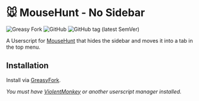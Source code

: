 # 🐭️ MouseHunt - No Sidebar

![Greasy Fork](https://img.shields.io/greasyfork/dt/449491)
![GitHub](https://img.shields.io/github/license/mouseplace/mh-no-sidebar)
![GitHub tag (latest SemVer)](https://img.shields.io/github/v/tag/mouseplace/mh-no-sidebar?label=version)

A Userscript for [MouseHunt](https://mousehuntgame.com) that hides the sidebar and moves it into a tab in the top menu.

## Installation

Install via [GreasyFork](https://greasyfork.org/en/scripts/449491-mousehunt-no-sidebar).

*You must have [ViolentMonkey](https://violentmonkey.github.io/) or another userscript manager installed.*
